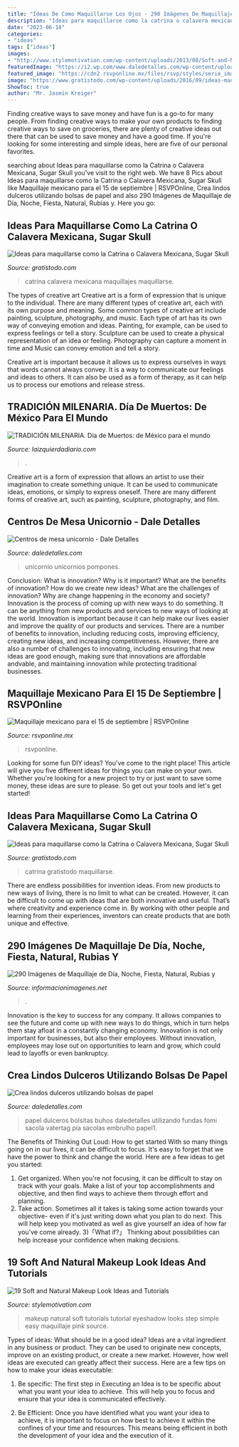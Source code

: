 ```yaml
---
title: "Ideas De Como Maquillarse Los Ojos - 290 Imágenes De Maquillaje De Día, Noche, Fiesta, Natural, Rubias Y"
description: "Ideas para maquillarse como la catrina o calavera mexicana, sugar skull"
date: "2023-06-18"
categories:
- "ideas"
tags: ["ideas"]
images:
- "http://www.stylemotivation.com/wp-content/uploads/2013/08/Soft-and-Natural-Makeup-Look-Ideas-and-Tutorials-13.jpg"
featuredImage: "https://i2.wp.com/www.daledetalles.com/wp-content/uploads/2017/05/bolsas-de-papel1.jpg"
featured_image: "https://cdn2.rsvponline.mx/files/rsvp/styles/serie_image_logo/public/images/galleries/2020/karlaleosmakeup.jpg"
image: "https://www.gratistodo.com/wp-content/uploads/2016/09/ideas-maquillaje-catrina.jpg"
ShowToc: true
author: "Mr. Jasmin Kreiger"
---
```



Finding creative ways to save money and have fun is a go-to for many people. From finding creative ways to make your own products to finding creative ways to save on groceries, there are plenty of creative ideas out there that can be used to save money and have a good time. If you're looking for some interesting and simple ideas, here are five of our personal favorites.

	

		
searching about Ideas para maquillarse como la Catrina o Calavera Mexicana, Sugar Skull you've visit to the right web. We have 8 Pics about Ideas para maquillarse como la Catrina o Calavera Mexicana, Sugar Skull like Maquillaje mexicano para el 15 de septiembre | RSVPOnline, Crea lindos dulceros utilizando bolsas de papel and also 290 Imágenes de Maquillaje de Día, Noche, Fiesta, Natural, Rubias y. Here you go:
		
    
## Ideas Para Maquillarse Como La Catrina O Calavera Mexicana, Sugar Skull

<img loading=lazy src="https://www.gratistodo.com/wp-content/uploads/2016/09/ideas-maquillaje-catrina.jpg" onerror="this.onerror=null;this.src='https://tse2.mm.bing.net/th?id=OIP.YYvacTrczOLKSokjITFGqAHaPO&amp;pid=15.1';" alt="Ideas para maquillarse como la Catrina o Calavera Mexicana, Sugar Skull">

_Source: gratistodo.com_

>catrina calavera mexicana maquillajes maquillarse. 

	

The types of creative art
Creative art is a form of expression that is unique to the individual. There are many different types of creative art, each with its own purpose and meaning.
Some common types of creative art include painting, sculpture, photography, and music. Each type of art has its own way of conveying emotion and ideas. Painting, for example, can be used to express feelings or tell a story. Sculpture can be used to create a physical representation of an idea or feeling. Photography can capture a moment in time and Music can convey emotion and tell a story.

Creative art is important because it allows us to express ourselves in ways that words cannot always convey. It is a way to communicate our feelings and ideas to others. It can also be used as a form of therapy, as it can help us to process our emotions and release stress.

    
## TRADICIÓN MILENARIA. Día De Muertos: De México Para El Mundo

<img loading=lazy src="https://www.laizquierdadiario.com/IMG/jpg/dia-de-muertos.jpg" onerror="this.onerror=null;this.src='https://tse2.mm.bing.net/th?id=OIP.GGLR35NDjd8xZOqguUAZvAHaEK&amp;pid=15.1';" alt="TRADICIÓN MILENARIA. Día de Muertos: de México para el mundo">

_Source: laizquierdadiario.com_

>. 

	

Creative art is a form of expression that allows an artist to use their imagination to create something unique. It can be used to communicate ideas, emotions, or simply to express oneself. There are many different forms of creative art, such as painting, sculpture, photography, and film.

    
## Centros De Mesa Unicornio - Dale Detalles

<img loading=lazy src="https://i2.wp.com/www.daledetalles.com/wp-content/uploads/2018/02/centros-de-mesa-unicornio2.jpg?resize=600%2C800" onerror="this.onerror=null;this.src='https://tse1.mm.bing.net/th?id=OIP.usm1iceYSWamDp1tI8bJAwHaJ4&amp;pid=15.1';" alt="Centros de mesa unicornio - Dale Detalles">

_Source: daledetalles.com_

>unicornio unicornios pompones. 

	

Conclusion: What is innovation? Why is it important? What are the benefits of innovation? How do we create new ideas? What are the challenges of innovation? Why are change happening in the economy and society?
Innovation is the process of coming up with new ways to do something. It can be anything from new products and services to new ways of looking at the world. Innovation is important because it can help make our lives easier and improve the quality of our products and services. There are a number of benefits to innovation, including reducing costs, improving efficiency, creating new ideas, and increasing competitiveness. However, there are also a number of challenges to innovating, including ensuring that new ideas are good enough, making sure that innovations are affordable andvable, and maintaining innovation while protecting traditional businesses.

    
## Maquillaje Mexicano Para El 15 De Septiembre | RSVPOnline

<img loading=lazy src="https://cdn2.rsvponline.mx/files/rsvp/styles/serie_image_logo/public/images/galleries/2020/karlaleosmakeup.jpg" onerror="this.onerror=null;this.src='https://tse3.mm.bing.net/th?id=OIP.CO2Td2UHlU__RkjfI_S1QQHaFj&amp;pid=15.1';" alt="Maquillaje mexicano para el 15 de septiembre | RSVPOnline">

_Source: rsvponline.mx_

>rsvponline. 

	

Looking for some fun DIY ideas? You've come to the right place! This article will give you five different ideas for things you can make on your own. Whether you're looking for a new project to try or just want to save some money, these ideas are sure to please. So get out your tools and let's get started!

    
## Ideas Para Maquillarse Como La Catrina O Calavera Mexicana, Sugar Skull

<img loading=lazy src="https://www.gratistodo.com/wp-content/uploads/2016/09/maquillaje-calavera.jpg" onerror="this.onerror=null;this.src='https://tse4.mm.bing.net/th?id=OIP.0Gx7gJ4hfFocsP6JRNjFwwHaEO&amp;pid=15.1';" alt="Ideas para maquillarse como la Catrina o Calavera Mexicana, Sugar Skull">

_Source: gratistodo.com_

>catrina gratistodo maquillarse. 

	

There are endless possibilities for invention ideas. From new products to new ways of living, there is no limit to what can be created. However, it can be difficult to come up with ideas that are both innovative and useful. That’s where creativity and experience come in. By working with other people and learning from their experiences, inventors can create products that are both unique and effective.

    
## 290 Imágenes De Maquillaje De Día, Noche, Fiesta, Natural, Rubias Y

<img loading=lazy src="https://informacionimagenes.net/wp-content/uploads/2017/01/Maquillaje-de-noche-17.jpg" onerror="this.onerror=null;this.src='https://tse1.mm.bing.net/th?id=OIP.g069JbHLtaHEs5Q7Ui-VhwHaHX&amp;pid=15.1';" alt="290 Imágenes de Maquillaje de Día, Noche, Fiesta, Natural, Rubias y">

_Source: informacionimagenes.net_

>. 

	

Innovation is the key to success for any company. It allows companies to see the future and come up with new ways to do things, which in turn helps them stay afloat in a constantly changing economy. Innovation is not only important for businesses, but also their employees. Without innovation, employees may lose out on opportunities to learn and grow, which could lead to layoffs or even bankruptcy.

    
## Crea Lindos Dulceros Utilizando Bolsas De Papel

<img loading=lazy src="https://i2.wp.com/www.daledetalles.com/wp-content/uploads/2017/05/bolsas-de-papel1.jpg" onerror="this.onerror=null;this.src='https://tse1.mm.bing.net/th?id=OIP.1ntrnR-gs39M9FqA4iJUzgHaJ4&amp;pid=15.1';" alt="Crea lindos dulceros utilizando bolsas de papel">

_Source: daledetalles.com_

>papel dulceros bolsitas buhos daledetalles utilizando fundas fomi sacola vatertag pia sacolas embrulho papel1. 

	

The Benefits of Thinking Out Loud: How to get started
With so many things going on in our lives, it can be difficult to focus. It's easy to forget that we have the power to think and change the world. Here are a few ideas to get you started: 
1) Get organized. When you're not focusing, it can be difficult to stay on track with your goals. Make a list of your top accomplishments and objective, and then find ways to achieve them through effort and planning. 
2) Take action. Sometimes all it takes is taking some action towards your objective- even if it's just writing down what you plan to do next. This will help keep you motivated as well as give yourself an idea of how far you've come already. 
3)「What if?」 Thinking about possibilities can help increase your confidence when making decisions.

    
## 19 Soft And Natural Makeup Look Ideas And Tutorials

<img loading=lazy src="http://www.stylemotivation.com/wp-content/uploads/2013/08/Soft-and-Natural-Makeup-Look-Ideas-and-Tutorials-13.jpg" onerror="this.onerror=null;this.src='https://tse4.mm.bing.net/th?id=OIP.l2MO-lvW1sisTD-hqYGL4gHaNt&amp;pid=15.1';" alt="19 Soft and Natural Makeup Look Ideas and Tutorials">

_Source: stylemotivation.com_

>makeup natural soft tutorials tutorial eyeshadow looks step simple easy maquillaje pink source. 

	

Types of ideas: What should be in a good idea?
Ideas are a vital ingredient in any business or product. They can be used to originate new concepts, improve on an existing product, or create a new market. However, how well ideas are executed can greatly affect their success. Here are a few tips on how to make your ideas executable:
1. Be specific: The first step in Executing an Idea is to be specific about what you want your idea to achieve. This will help you to focus and ensure that your idea is communicated effectively.

2. Be Efficient: Once you have identified what you want your idea to achieve, it is important to focus on how best to achieve it within the confines of your time and resources. This means being efficient in both the development of your idea and the execution of it.


